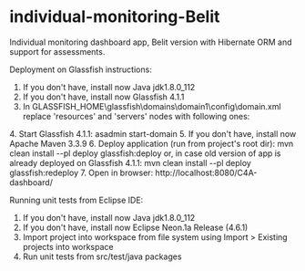 # individual-monitoring-Belit
Individual monitoring dashboard app, Belit version with Hibernate ORM and support for assessments. 

Deployment on Glassfish instructions:

1. If you don't have, install now Java jdk1.8.0_112
2. If you don't have, install now Glassfish 4.1.1
3.	In GLASSFISH_HOME\glassfish\domains\domain1\config\domain.xml replace 'resources' and 'servers' nodes with following ones:
  <resources>
    <jdbc-connection-pool is-isolation-level-guaranteed="false" datasource-classname="org.postgresql.ds.PGSimpleDataSource" name="c4aPool" res-type="javax.sql.DataSource">
      <property name="User" value="city4age_srv"></property>
      <property name="serverName" value="109.111.225.84"></property>
      <property name="PortNumber" value="5432"></property>
      <property name="URL" value="jdbc:postgresql://109.111.225.84:5432/city4age?characterEncoding=utf8&amp;useUnicode=true&amp;currentSchema=city4age_sr"></property>
      <property name="Password" value="cities4Ages"></property>
    </jdbc-connection-pool>
    <connector-connection-pool max-pool-size="250" resource-adapter-name="jmsra" steady-pool-size="1" name="jms/__defaultConnectionFactory-Connection-Pool" connection-definition-name="javax.jms.ConnectionFactory"></connector-connection-pool>
    <connector-resource pool-name="jms/__defaultConnectionFactory-Connection-Pool" object-type="system-all-req" jndi-name="jms/__defaultConnectionFactory"></connector-resource>
    <context-service object-type="system-all" jndi-name="concurrent/__defaultContextService"></context-service>
    <managed-executor-service object-type="system-all" jndi-name="concurrent/__defaultManagedExecutorService"></managed-executor-service>
    <managed-scheduled-executor-service object-type="system-all" jndi-name="concurrent/__defaultManagedScheduledExecutorService"></managed-scheduled-executor-service>
    <managed-thread-factory object-type="system-all" jndi-name="concurrent/__defaultManagedThreadFactory"></managed-thread-factory>
    <jdbc-resource pool-name="c4aPool" jndi-name="jdbc/c4aDB"></jdbc-resource>
  </resources>
  <servers>
    <server config-ref="server-config" name="server">
      <application-ref ref="__admingui" virtual-servers="__asadmin"></application-ref>
      <application-ref ref="C4A-dashboard" virtual-servers="server"></application-ref>
      <resource-ref ref="jms/__defaultConnectionFactory"></resource-ref>
      <resource-ref ref="concurrent/__defaultContextService"></resource-ref>
      <resource-ref ref="concurrent/__defaultManagedExecutorService"></resource-ref>
      <resource-ref ref="concurrent/__defaultManagedScheduledExecutorService"></resource-ref>
      <resource-ref ref="concurrent/__defaultManagedThreadFactory"></resource-ref>
      <resource-ref ref="jdbc/c4aDB"></resource-ref>
    </server>
  </servers>
4.	Start Glassfish 4.1.1:
asadmin start-domain
5. If you don't have, install now Apache Maven 3.3.9
6. Deploy application (run from project's root dir):
mvn clean install --pl deploy glassfish:deploy
or, in case old version of app is already deployed on Glassfish 4.1.1:
mvn clean install --pl deploy glassfish:redeploy
7. Open in browser:
http://localhost:8080/C4A-dashboard/

Running unit tests from Eclipse IDE:

1. If you don't have, install now Java jdk1.8.0_112
2. If you don't have, install now Eclipse Neon.1a Release (4.6.1)
3. Import project into workspace from file system using Import > Existing projects into workspace
4. Run unit tests from src/test/java packages
